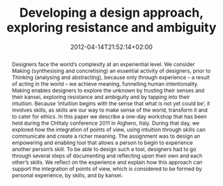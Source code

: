 ---
members: ["PLevy"]
slug: developing-a-design-approach-exploring-resistance-and-ambiguity
title: "Developing a design approach, exploring resistance and ambiguity"
layout: single
searchFilter: Publication
searchWeight: 8
publitype: inproceedings
subsection: conference
kansei: true
researchpage: true
topic: 
    - kansei
    - transformpractices
institution:
    heig: 1
    logo: TUe
    short: 'TU/e'
    name: "Eindhoven University of Technology"
    web: "https://www.tue.nl/en/"
    colo: "#c72125"
chaire: false
date: 2012-04-14T21:52:14+02:00
citation:
    authors:
        1: ["Trotto", "Ambra", "A."]
        2: ["Hummels", "Caroline", "C.C.M."]
        3: ["Levy", "Pierre", "P."]
    year: 2012
    title: "Developing a design approach, exploring resistance and ambiguity"
    proceedings: "the Proceedings of Kansei Engineering and Emotion Research International Conference 2012 - KEER12"
    firstpage: "CD"
    publisher: ["Japanese Society of Kansei Engineering", "Penghu, Taiwan"]
reference: "Trotto, A., Hummels, C.C.M., & Lévy, P. (2012). Developing a design approach, exploring resistance and ambiguity. In the Proceedings of Kansei Engineering and Emotion Research International Conference 2012, KEER12 ([on CD]). Penghu, Taiwan: Japan Society of Kansei Engineering."
abstract: "Designers face the world’s complexity at an experiential level. We consider Making (synthesising and concretising) an essential activity of designers, prior to Thinking (analysing and abstracting), because only through experience – a result of acting in the world – we achieve meaning, funnelling human intentionality. Making enables designers to explore the unknown by trusting their senses and their kansei, exploring resistance and ambiguity and by tapping into their intuition. Because ‘intuition begins with the sense that what is not yet could be’, it involves skills, as skills are our way to make sense of the world, transform it and to cater for ethics. In this paper we describe a one-day workshop that has been held during the CHItaly conference 2011 in Alghero, Italy. During that day, we explored how the integration of points of view, using intuition through skills can communicate and create a richer meaning. The assignment was to design an empowering and enabling tool that allows a person to begin to experience another person’s skill. To be able to design such a tool, designers had to go through several steps of documenting and reflecting upon their own and each other’s skills. We reflect on the experience and explain how this approach can support the integration of points of view, which is considered to be formed by personal experience, by skills, and by kansei."
link:
    1: ["paper", "paper", "https://1drv.ms/b/s!AnQx_v88q65Qv4RbFzR-TCI7-Ge0Dg?e=1kBFb7"]
---